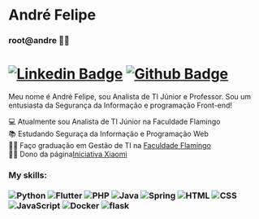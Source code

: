 # André Felipe </br>
### root@andre 🐱‍💻 
# [![Linkedin Badge](https://img.shields.io/badge/-LinkedIn-0077B5?style=flat&logo=Linkedin&logoColor=white&link=https://www.linkedin.com/in/adrfelipe/)](https://www.linkedin.com/in/adrfelipe/) [![Github Badge](https://img.shields.io/badge/-Github-242A2D?style=flat&logo=Github&logoColor=white&link=https://github.com/adrfelipe)](https://github.com/adrfelipe)
Meu nome é André Felipe, sou Analista de TI Júnior e Professor.
Sou um entusiasta da Segurança da Informação e programação Front-end!

💻 Atualmente sou Analista de TI Júnior na Faculdade Flamingo<br>
📚  Estudando Seguraça da Informação e Programação Web<br>
👨‍💻 Faço graduação em Gestão de TI na [Faculdade Flamingo](https://www.faculdadeflamingo.com.br/)<br>
🐱‍💻 Dono da página[Iniciativa Xiaomi](https://www.facebook.com/iniciativaxiaomi/)<br>


### My skills: <br/> <br/> ![Python](https://img.shields.io/badge/-Python-0077B5?style=flat&logoColor=white&logo=python) ![Flutter](https://img.shields.io/badge/-flutter-45D1FD?style=flat&logoColor=white&logo=flutter) ![PHP](https://img.shields.io/badge/-php-7478AE?style=flat&logoColor=white&logo=php) ![Java](https://img.shields.io/badge/-Java-ff961f?style=flat&logoColor=white&logo=java) ![Spring](https://img.shields.io/badge/-Spring-00d10d?style=flat&logoColor=white&logo=spring) ![HTML](https://img.shields.io/badge/-HTML-ff0d00?style=flat&logoColor=white&logo=html5) ![CSS](https://img.shields.io/badge/-CSS-196eff?style=flat&logoColor=white&logo=css3) <br/> ![JavaScript](https://img.shields.io/badge/-JavaScript-ffdd19?style=flat&logoColor=white&logo=javascript) ![Docker](https://img.shields.io/badge/-docker-1090D1?style=flat&logoColor=white&logo=docker) ![flask](https://img.shields.io/badge/-flask-000000?style=flat&logoColor=white&logo=flask) 
<!--
**adrfelipe/adrfelipe** is a ✨ _special_ ✨ repository because its `README.md` (this file) appears on your GitHub profile.

Here are some ideas to get you started:

- 🔭 I’m currently working on ...
- 🌱 I’m currently learning ...
- 👯 I’m looking to collaborate on ...
- 🤔 I’m looking for help with ...
- 💬 Ask me about ...
- 📫 How to reach me: ...
- 😄 Pronouns: ...
- ⚡ Fun fact: ...
-->
